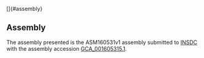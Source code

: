 []{#assembly}

Assembly
--------

The assembly presented is the ASM160531v1 assembly submitted to
[INSDC](http://www.insdc.org) with the assembly accession
[GCA\_001605315.1](http://www.ebi.ac.uk/ena/data/view/GCA_001605315.1).
